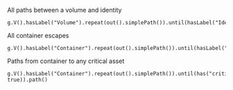 All paths between a volume and identity

```
g.V().hasLabel("Volume").repeat(out().simplePath()).until(hasLabel("Identity")).path()
```

All container escapes

```
g.V().hasLabel("Container").repeat(out().simplePath()).until(hasLabel("Node")).path()
```

Paths from container to any critical asset

```
g.V().hasLabel("Container").repeat(out().simplePath()).until(has("critical", true)).path()
```